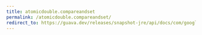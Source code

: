 ```yaml
---
title: atomicdouble.compareandset
permalink: /atomicdouble.compareandset/
redirect_to: https://guava.dev/releases/snapshot-jre/api/docs/com/google/common/util/concurrent/AtomicDouble.html#compareAndSet-double-double-
---
```

